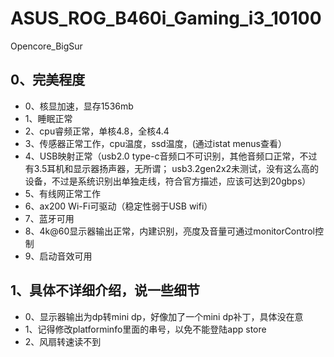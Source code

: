 # ASUS_ROG_B460i_Gaming_i3_10100
Opencore_BigSur 

## 0、完美程度
- 0、核显加速，显存1536mb
- 1、睡眠正常
- 2、cpu睿频正常，单核4.8，全核4.4
- 3、传感器正常工作，cpu温度，ssd温度，(通过istat menus查看）
- 4、USB映射正常（usb2.0 type-c音频口不可识别，其他音频口正常，不过有3.5耳机和显示器扬声器，无所谓；
  usb3.2gen2x2未测试，没有这么高的设备，不过是系统识别出单独走线，符合官方描述，应该可达到20gbps）
- 5、有线网正常工作
- 6、ax200 Wi-Fi可驱动（稳定性弱于USB wifi）
- 7、蓝牙可用
- 8、4k@60显示器输出正常，内建识别，亮度及音量可通过monitorControl控制
- 9、启动音效可用

## 1、具体不详细介绍，说一些细节
- 0、显示器输出为dp转mini dp，好像加了一个mini dp补丁，具体没在意
- 1、记得修改platforminfo里面的串号，以免不能登陆app store
- 2、风扇转速读不到
